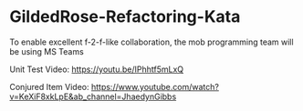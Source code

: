# GildedRose-Refactoring-Kata

To enable excellent f-2-f-like collaboration, the mob programming team will be using MS Teams 

Unit Test Video:
https://youtu.be/IPhhtf5mLxQ

Conjured Item Video:
https://www.youtube.com/watch?v=KeXiF8xkLpE&ab_channel=JhaedynGibbs
